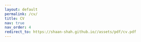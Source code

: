 ```yaml
---
layout: default
permalink: /cv/
title: CV
nav: true
nav_order: 4
redirect_to: https://shaan-shah.github.io//assets/pdf/cv.pdf
---
```

